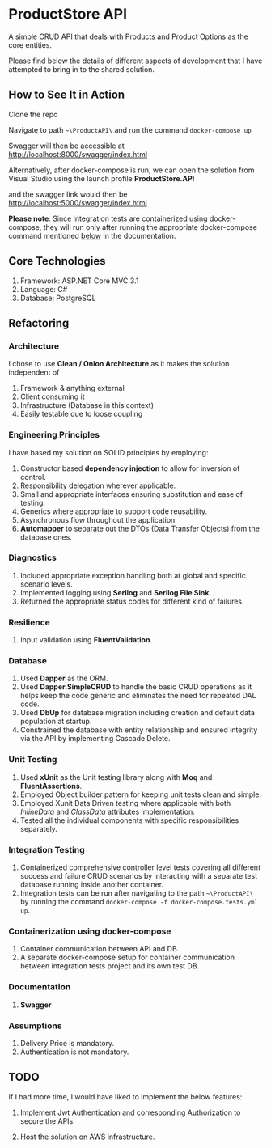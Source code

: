 # ProductStore API

A simple CRUD API that deals with Products and Product Options as the core entities.

Please find below the details of different aspects of development that I have attempted to bring in to the shared solution.


## How to See It in Action

Clone the repo

Navigate to path `~\ProductAPI\` and run the command `docker-compose up`

Swagger will then be accessible at  [http://localhost:8000/swagger/index.html](http://localhost:8000/swagger/index.html)

Alternatively, after docker-compose is run, we can open the solution from Visual Studio using the launch profile **ProductStore.API**
 
and the swagger link would then be [http://localhost:5000/swagger/index.html](http://localhost:5000/swagger/index.html)

**Please note**: Since integration tests are containerized using docker-compose, they will run only after running the appropriate docker-compose command mentioned [below](#Integration-Testing) in the documentation.

## Core Technologies

1. Framework: ASP.NET Core MVC 3.1
2. Language: C# 
3. Database: PostgreSQL

## Refactoring

### Architecture

I chose to use  **Clean / Onion Architecture** as it makes the solution independent of 
1. Framework & anything external
2. Client consuming it 
3. Infrastructure (Database in this context) 
4. Easily testable due to loose coupling

### Engineering Principles

I have based my solution on SOLID principles by employing: 

1. Constructor based **dependency injection** to allow for inversion of control.
2. Responsibility delegation wherever applicable.
3. Small and appropriate interfaces ensuring substitution and ease of testing.
4. Generics where appropriate to support code reusability.
5. Asynchronous flow throughout the application.
6. **Automapper** to separate out the DTOs (Data Transfer Objects) from the database ones.

### Diagnostics

1. Included appropriate exception handling both at global and specific scenario levels.
2. Implemented logging using  **Serilog** and **Serilog File Sink**.
3. Returned the appropriate status codes for different kind of failures.

### Resilience
1. Input validation using **FluentValidation**.

### Database
1. Used **Dapper** as the ORM.
2. Used **Dapper.SimpleCRUD** to handle the basic CRUD operations as it helps keep the code generic and eliminates the need for repeated DAL code.
3. Used **DbUp** for database migration including creation and default data population at startup.   
4. Constrained the database with entity relationship and ensured integrity via the API by implementing Cascade Delete.

### Unit Testing
1. Used **xUnit** as the Unit testing library along with **Moq** and **FluentAssertions**.
2. Employed Object builder pattern for keeping unit tests clean and simple.
3. Employed Xunit Data Driven testing where applicable with both *InlineData* and *ClassData* attributes implementation.
4. Tested all the individual components with specific responsibilities separately. 

### Integration Testing
1. Containerized comprehensive controller level tests covering all different success and failure CRUD scenarios by interacting with a separate test database running inside another container.
2. Integration tests can be run after navigating to the path `~\ProductAPI\` by running the command 
`docker-compose -f docker-compose.tests.yml up`.

### Containerization using docker-compose
1. Container communication between API and DB.
2. A separate docker-compose setup for container communication between integration tests project and its own test DB.
### Documentation
1. **Swagger** 

### Assumptions 
1. Delivery Price is mandatory.
2. Authentication is not mandatory.

## TODO

If I had more time, I would have liked to implement the below features:

1. Implement Jwt Authentication and corresponding Authorization to secure the APIs.

2. Host the solution on AWS infrastructure.
